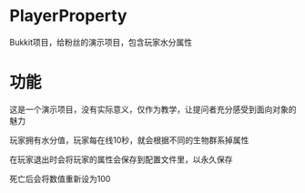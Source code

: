 # PlayerProperty
Bukkit项目，给粉丝的演示项目，包含玩家水分属性

# 功能
这是一个演示项目，没有实际意义，仅作为教学，让提问者充分感受到面向对象的魅力

玩家拥有水分值，玩家每在线10秒，就会根据不同的生物群系掉属性

在玩家退出时会将玩家的属性会保存到配置文件里，以永久保存

死亡后会将数值重新设为100